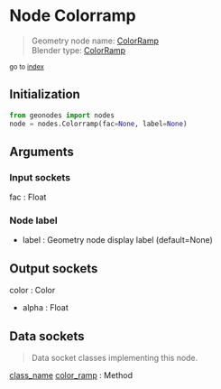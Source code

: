 
# Node Colorramp

> Geometry node name: [ColorRamp](https://docs.blender.org/manual/en/latest/modeling/geometry_nodes/material/colorramp.html)<br>
  Blender type: [ColorRamp](https://docs.blender.org/api/current/bpy.types.ShaderNodeValToRGB.html)
  
<sub>go to [index](/docs/index.md)</sub>

## Initialization

```python
from geonodes import nodes
node = nodes.Colorramp(fac=None, label=None)
```



## Arguments


### Input sockets

fac : Float

### Node label

- label : Geometry node display label (default=None)

## Output sockets

color : Color
- alpha : Float

## Data sockets

> Data socket classes implementing this node.
  
[class_name](/docs/sockets/Float.md) [color_ramp](/docs/sockets/Float.md#color_ramp) : Method

